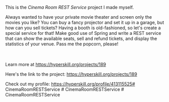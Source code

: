 This is the *Cinema Room REST Service* project I made myself.


<p>Always wanted to have your private movie theater and screen only the movies you like? You can buy a fancy projector and set it up in a garage, but how can you sell tickets? Having a booth is old-fashioned, so let's create a special service for that! Make good use of Spring and write a REST service that can show the available seats, sell and refund tickets, and display the statistics of your venue. Pass me the popcorn, please!</p><br/><br/>Learn more at <a href="https://hyperskill.org/projects/189?utm_source=ide&utm_medium=ide&utm_campaign=ide&utm_content=project-card">https://hyperskill.org/projects/189</a>

Here's the link to the project: https://hyperskill.org/projects/189

Check out my profile: https://hyperskill.org/profile/413115525#   C i n e m a R o o m R E S T S e r v i c e  
 #   C i n e m a R o o m R E S T S e r v i c e  
 #   C i n e m a R o o m R E S T S e r v i c e  
 